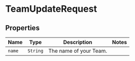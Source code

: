 

# TeamUpdateRequest



## Properties

Name | Type | Description | Notes
------------ | ------------- | ------------- | -------------
| `name` | ```String``` |  The name of your Team.  |  |



